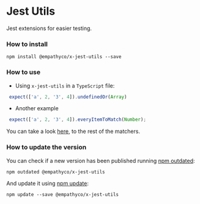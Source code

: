 # Jest Utils

Jest extensions for easier testing.

### How to install

```
npm install @empathyco/x-jest-utils --save
```

### How to use

- Using `x-jest-utils` in a `TypeScript` file:

```ts
 expect(['a', 2, '3', 4]).undefinedOr(Array)

```

- Another example

```ts
 expect(['a', 2, '3', 4]).everyItemToMatch(Number);
```

You can take a look [here](./src/jest-utils.types.ts), to the rest of the matchers.

### How to update the version

You can check if a new version has been published running [npm outdated](https://docs.npmjs.com/cli/outdated):

`npm outdated @empathyco/x-jest-utils`

And update it using [npm update](https://docs.npmjs.com/cli/update):

`npm update --save @empathyco/x-jest-utils`
